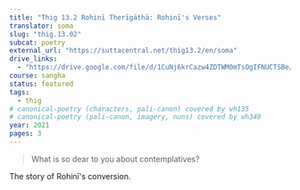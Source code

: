 ```yaml
---
title: "Thig 13.2 Rohinī Therīgāthā: Rohinī's Verses"
translator: soma
slug: "thig.13.02"
subcat: poetry
external_url: "https://suttacentral.net/thig13.2/en/soma"
drive_links:
  - "https://drive.google.com/file/d/1CuNj6krCazw4ZDTWM0mTsOgIFNUCTSBe/view?usp=drivesdk"
course: sangha
status: featured
tags:
  - thig
# canonical-poetry (characters, pali-canon) covered by wh135
# canonical-poetry (pali-canon, imagery, nuns) covered by wh349
year: 2021
pages: 3
---
```


> What is so dear to you about contemplatives?

The story of Rohinī's conversion.
